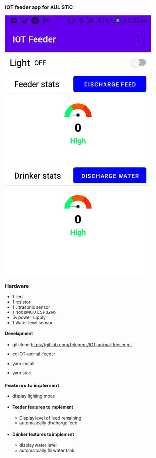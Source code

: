 ### IOT feeder app for AUL STIC

![](./files/app.jpg)

### Hardware

- 1 Led
- 1 resistor
- 1 ultrasonic sensor
- 1 NodeMCU ESP8266
- 5v power supply
- 1 Water level sensor

#### Development

- git clone https://github.com/Tekipeps/IOT-animal-feeder.git

- cd IOT-animal-feeder

- yarn install

- yarn start

### Features to implement

- display lighting mode
- #### Feeder features to implement

  - Display level of feed remaining
  - automatically discharge feed

- #### Drinker features to implement
  - display water level
  - automatically fill water tank
